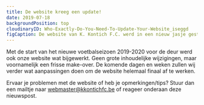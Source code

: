 ```yaml
---
title: De website kreeg een update!
date: 2019-07-18
backgroundPosition: top
cloudinaryID: Who-Exactly-Do-You-Need-To-Update-Your-Website_iseggd
figCaption: De website van K. Kontich F.C. werd in een nieuw jasje gestoken.
---
```

Met de start van het nieuwe voetbalseizoen 2019-2020 voor de deur werd ook onze website wat bijgewerkt. Geen grote inhoudelijke wijzigingen, maar voornamelijk een frisse make-over. De komende dagen en weken zullen wij verder wat aanpassingen doen om de website helemaal finaal af te werken.

Ervaar je problemen met de website of heb je opmerkingen/tips? Stuur dan een mailtje naar [webmaster@kkontichfc.be](mailto:webmaster@kkontichfc.be "webmaster@kkontichfc.be") of reageer onderaan deze nieuwspost.
 
